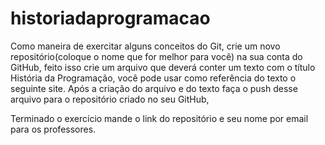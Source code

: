 # historiadaprogramacao
Como maneira de exercitar alguns conceitos do Git, crie um novo
repositório(coloque o nome que for melhor para você) na sua conta do GitHub,
feito isso crie um arquivo que deverá conter um texto com o título História da
Programação, você pode usar como referência do texto o seguinte site. Após a
criação do arquivo e do texto faça o push desse arquivo para o repositório criado
no seu GitHub,

Terminado o exercício mande o link do repositório e seu nome por email para os
professores.
